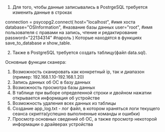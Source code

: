 1. Для того, чтобы данные записывались в PostrgeSQL требуется изменить данные в строках 

connection = psycopg2.connect(
                host="localhost", #имя хоста
                database="OSInformation", #название базы данных
                user="root", #имя пользователя с правами на запись, чтение и редактирование
                password="22134314" #пароль 
            )
Которые находятся в функциях save_to_database и show_table. 

2. Также в PostgreSQL требуется создать таблицу(файл data.sql).

Основные функции сканера:
1. Возможность сканировать как конкретный ip, так и диапазон (пример: 192.168.1.10-192.168.1.20)
2. Запись данных об ОС в базу данных
3. Возможность просмотра базы данных
4. В таблице при выборе определенной строки и двойном нажатии открывается информация об устройстве
5. Возможность удаления всех данных из таблицы
6. Создание app_log.txt - лог файл, в котором храняться логи текущего сеанса скрипта(успешно выполненные команды и ошибки)
7. Просмотр основных сведений об ОС, а также просмотр некоторой информации о драйверах устройства
   
